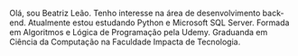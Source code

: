 Olá, sou Beatriz Leão. Tenho interesse na área de desenvolvimento back-end.
Atualmente estou estudando Python e Microsoft SQL Server.
Formada em Algoritmos e Lógica de Programação pela Udemy. 
Graduanda em Ciência da Computação na Faculdade Impacta de Tecnologia.
